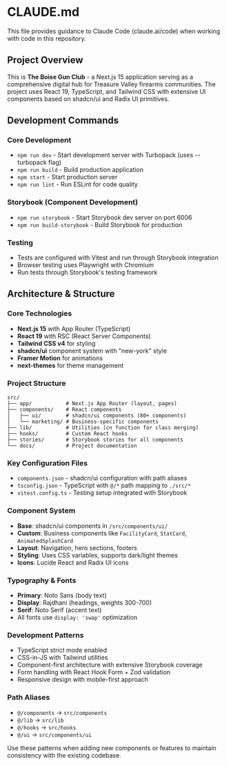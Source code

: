 # CLAUDE.md

This file provides guidance to Claude Code (claude.ai/code) when working with code in this repository.

## Project Overview

This is **The Boise Gun Club** - a Next.js 15 application serving as a comprehensive digital hub for Treasure Valley firearms communities. The project uses React 19, TypeScript, and Tailwind CSS with extensive UI components based on shadcn/ui and Radix UI primitives.

## Development Commands

### Core Development
- `npm run dev` - Start development server with Turbopack (uses --turbopack flag)
- `npm run build` - Build production application
- `npm start` - Start production server
- `npm run lint` - Run ESLint for code quality

### Storybook (Component Development)
- `npm run storybook` - Start Storybook dev server on port 6006
- `npm run build-storybook` - Build Storybook for production

### Testing
- Tests are configured with Vitest and run through Storybook integration
- Browser testing uses Playwright with Chromium
- Run tests through Storybook's testing framework

## Architecture & Structure

### Core Technologies
- **Next.js 15** with App Router (TypeScript)
- **React 19** with RSC (React Server Components)
- **Tailwind CSS v4** for styling
- **shadcn/ui** component system with "new-york" style
- **Framer Motion** for animations
- **next-themes** for theme management

### Project Structure
```
src/
├── app/           # Next.js App Router (layout, pages)
├── components/    # React components
│   ├── ui/        # shadcn/ui components (80+ components)
│   └── marketing/ # Business-specific components
├── lib/           # Utilities (cn function for class merging)
├── hooks/         # Custom React hooks
├── stories/       # Storybook stories for all components
└── docs/          # Project documentation
```

### Key Configuration Files
- `components.json` - shadcn/ui configuration with path aliases
- `tsconfig.json` - TypeScript with `@/*` path mapping to `./src/*`
- `vitest.config.ts` - Testing setup integrated with Storybook

### Component System
- **Base**: shadcn/ui components in `/src/components/ui/`
- **Custom**: Business components like `FacilityCard`, `StatCard`, `AnimatedSplashCard`
- **Layout**: Navigation, hero sections, footers
- **Styling**: Uses CSS variables, supports dark/light themes
- **Icons**: Lucide React and Radix UI icons

### Typography & Fonts
- **Primary**: Noto Sans (body text)
- **Display**: Rajdhani (headings, weights 300-700)
- **Serif**: Noto Serif (accent text)
- All fonts use `display: 'swap'` optimization

### Development Patterns
- TypeScript strict mode enabled
- CSS-in-JS with Tailwind utilities
- Component-first architecture with extensive Storybook coverage
- Form handling with React Hook Form + Zod validation
- Responsive design with mobile-first approach

### Path Aliases
- `@/components` → `src/components`
- `@/lib` → `src/lib`
- `@/hooks` → `src/hooks`
- `@/ui` → `src/components/ui`

Use these patterns when adding new components or features to maintain consistency with the existing codebase.
